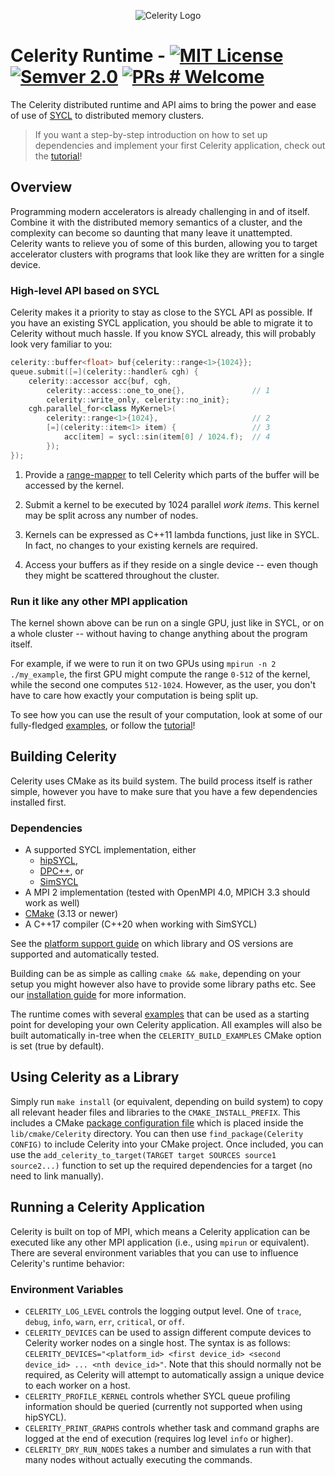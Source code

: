 <p align="center">
<img src="docs/celerity_logo.png" alt="Celerity Logo">
</p>

# Celerity Runtime - [![MIT License](https://img.shields.io/badge/license-MIT-blue.svg)](https://github.com/celerity/celerity-runtime/blob/master/LICENSE) [![Semver 2.0](https://img.shields.io/badge/semver-2.0.0-blue)](https://semver.org/spec/v2.0.0.html) [![PRs # Welcome](https://img.shields.io/badge/PRs-welcome-brightgreen.svg)](https://github.com/celerity/celerity-runtime/blob/master/CONTRIBUTING.md)

The Celerity distributed runtime and API aims to bring the power and ease of
use of [SYCL](https://sycl.tech) to distributed memory clusters.

> If you want a step-by-step introduction on how to set up dependencies and
> implement your first Celerity application, check out the
> [tutorial](docs/tutorial.md)!

## Overview

Programming modern accelerators is already challenging in and of itself.
Combine it with the distributed memory semantics of a cluster, and the
complexity can become so daunting that many leave it unattempted. Celerity
wants to relieve you of some of this burden, allowing you to target
accelerator clusters with programs that look like they are written for a
single device.

### High-level API based on SYCL

Celerity makes it a priority to stay as close to the SYCL API as possible. If
you have an existing SYCL application, you should be able to migrate it to
Celerity without much hassle. If you know SYCL already, this will probably
look very familiar to you:

```cpp
celerity::buffer<float> buf{celerity::range<1>{1024}};
queue.submit([=](celerity::handler& cgh) {
    celerity::accessor acc{buf, cgh,
        celerity::access::one_to_one{},               // 1
        celerity::write_only, celerity::no_init};
    cgh.parallel_for<class MyKernel>(
        celerity::range<1>{1024},                     // 2
        [=](celerity::item<1> item) {                 // 3
            acc[item] = sycl::sin(item[0] / 1024.f);  // 4
        });
});
```

1. Provide a [range-mapper](docs/range-mappers.md) to tell Celerity which
   parts of the buffer will be accessed by the kernel.

2. Submit a kernel to be executed by 1024 parallel _work items_. This kernel
   may be split across any number of nodes.

3. Kernels can be expressed as C++11 lambda functions, just like in SYCL. In
   fact, no changes to your existing kernels are required.

4. Access your buffers as if they reside on a single device -- even though
   they might be scattered throughout the cluster.

### Run it like any other MPI application

The kernel shown above can be run on a single GPU, just like in SYCL, or on a
whole cluster -- without having to change anything about the program itself.

For example, if we were to run it on two GPUs using `mpirun -n 2 ./my_example`,
the first GPU might compute the range `0-512` of the kernel, while the second
one computes `512-1024`. However, as the user, you don't have to care how
exactly your computation is being split up.

To see how you can use the result of your computation, look at some of our
fully-fledged [examples](examples), or follow the
[tutorial](docs/tutorial.md)!

## Building Celerity

Celerity uses CMake as its build system. The build process itself is rather
simple, however you have to make sure that you have a few dependencies
installed first.

### Dependencies

- A supported SYCL implementation, either
    - [hipSYCL](https://github.com/illuhad/hipsycl),
    - [DPC++](https://github.com/intel/llvm), or
    - [SimSYCL](https://github.com/celerity/SimSYCL)
- A MPI 2 implementation (tested with OpenMPI 4.0, MPICH 3.3 should work as well)
- [CMake](https://www.cmake.org) (3.13 or newer)
- A C++17 compiler (C++20 when working with SimSYCL)

See the [platform support guide](docs/platform-support.md) on which library and OS versions are supported and
automatically tested.

Building can be as simple as calling `cmake && make`, depending on your setup
you might however also have to provide some library paths etc.
See our [installation guide](docs/installation.md) for more information.

The runtime comes with several [examples](examples) that can be used as a starting
point for developing your own Celerity application. All examples will also be built
automatically in-tree when the `CELERITY_BUILD_EXAMPLES` CMake option is set
(true by default).

## Using Celerity as a Library

Simply run `make install` (or equivalent, depending on build system) to copy
all relevant header files and libraries to the `CMAKE_INSTALL_PREFIX`. This
includes a CMake [package configuration file](https://cmake.org/cmake/help/latest/manual/cmake-packages.7.html#package-configuration-file)
which is placed inside the `lib/cmake/Celerity` directory. You can then use
`find_package(Celerity CONFIG)` to include Celerity into your CMake project.
Once included, you can use the `add_celerity_to_target(TARGET target SOURCES source1 source2...)`
function to set up the required dependencies for a target (no need to link manually).

## Running a Celerity Application

Celerity is built on top of MPI, which means a Celerity application can be
executed like any other MPI application (i.e., using `mpirun` or equivalent).
There are several environment variables that you can use to influence
Celerity's runtime behavior:

### Environment Variables

- `CELERITY_LOG_LEVEL` controls the logging output level. One of `trace`, `debug`,
  `info`, `warn`, `err`, `critical`, or `off`.
- `CELERITY_DEVICES` can be used to assign different compute devices to Celerity worker
  nodes on a single host. The syntax is as follows:
  `CELERITY_DEVICES="<platform_id> <first device_id> <second device_id> ... <nth device_id>"`.
  Note that this should normally not be required, as Celerity will attempt to
  automatically assign a unique device to each worker on a host.
- `CELERITY_PROFILE_KERNEL` controls whether SYCL queue profiling information
  should be queried (currently not supported when using hipSYCL).
- `CELERITY_PRINT_GRAPHS` controls whether task and command graphs are logged
  at the end of execution (requires log level `info` or higher).
- `CELERITY_DRY_RUN_NODES` takes a number and simulates a run with that many nodes
  without actually executing the commands.

